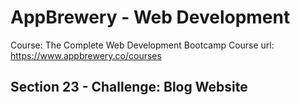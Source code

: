 # AppBrewery - Web Development

Course: The Complete Web Development Bootcamp
Course url: https://www.appbrewery.co/courses

## Section 23 - Challenge: Blog Website
